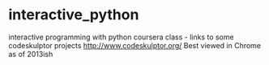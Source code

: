 interactive_python
==================

interactive programming with python coursera class - links to some codeskulptor projects
http://www.codeskulptor.org/
Best viewed in Chrome as of 2013ish

